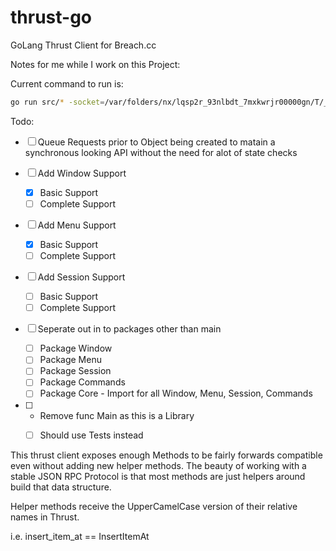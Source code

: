 thrust-go
=========

GoLang Thrust Client for Breach.cc 

Notes for me while I work on this Project:

Current command to run is:
```bash
go run src/* -socket=/var/folders/nx/lqsp2r_93nlbdt_7mxkwrjr00000gn/T/_thrust_shell.sock
```

Todo:

- [ ] Queue Requests prior to Object being created to matain a synchronous looking API without the need for alot of state checks

- [ ] Add Window Support
  - [X] Basic Support
  - [ ] Complete Support 

- [ ] Add Menu Support
  - [X] Basic Support
  - [ ] Complete Support

- [ ] Add Session Support
  - [ ] Basic Support
  - [ ] Complete Support

- [ ] Seperate out in to packages other than main
  - [ ] Package Window
  - [ ] Package Menu
  - [ ] Package Session
  - [ ] Package Commands
  - [ ] Package Core - Import for all Window, Menu, Session, Commands 

- [ ] - Remove func Main as this is a Library
  - [ ] Should use Tests instead


This thrust client exposes enough Methods to be fairly forwards compatible even without adding new helper methods. The beauty of working with a stable JSON RPC Protocol is that most methods are just helpers around build that data structure.

Helper methods receive the UpperCamelCase version of their relative names in Thrust.

i.e. insert_item_at == InsertItemAt



